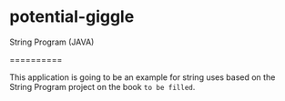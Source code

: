 # potential-giggle
String Program (JAVA)

==========

This application is going to be an example for string uses based on the String Program project on the book `to be filled`.
